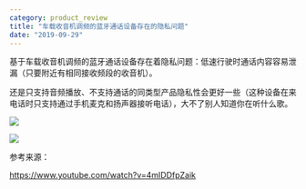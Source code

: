 ```yaml
---
category: product_review
title: "车载收音机调频的蓝牙通话设备存在的隐私问题"
date: "2019-09-29"
---
```


基于车载收音机调频的蓝牙通话设备存在着隐私问题：低速行驶时通话内容容易泄漏（只要附近有相同接收频段的收音机）。

还是只支持音频播放、不支持通话的同类型产品隐私性会更好一些（这种设备在来电话时只支持通过手机麦克和扬声器接听电话），大不了别人知道你在听什么歌。

![](https://goooooouwa.fun:8143/static/images/efnznazu4aalxad.jpeg)

![](https://goooooouwa.fun:8143/static/images/efnznazu4aiyovt.jpeg)

参考来源：

https://www.youtube.com/watch?v=4mIDDfpZaik
